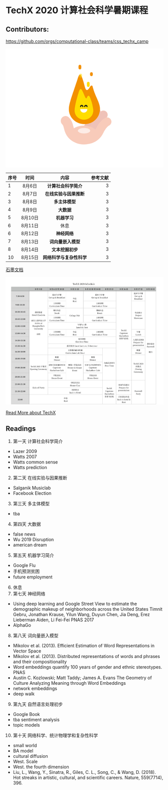 # TechX 2020 计算社会科学暑期课程


## Contributors: 

https://github.com/orgs/computational-class/teams/css_techx_camp



![torch](/assets/torch.gif)

| 序号         |    时间   |内容        | 参考文献   |
| -------------|:-------------:|:-------------:|-----:|
| 1 | 8月6日	| **计算社会科学简介**|3|
| 2 | 8月7日  | **在线实验与因果推断**|3|
| 3 | 8月8日 	| **多主体模型**|3|
| 4 | 8月9日	| **大数据**|3|
| 5 | 8月10日	| **机器学习**|3|
| 6 | 8月11日	| 休息|3|
| 6 | 8月12日	| **神经网络**|3|
| 7 | 8月13日	| **词向量嵌入模型**|3|
| 8 | 8月14日	| **文本挖掘初步**|3|
| 10 |8月15日 	| **网络科学与复杂性科学**|3|

[石墨文档](https://shimo.im/docs/98CYHd9wH8gGGVVJ)

![ask](/assets/time.png)

[Read More about TechX](https://mp.weixin.qq.com/s/vI2A2Br9qRZYGjkgkng0GA)

## Readings

1. 第一天 计算社会科学简介
- Lazer 2009
- Watts 2007
- Watts common sense
- Watts prediction
2. 第二天 在线实验与因果推断
- Salganik Musiclab
- Facebook Election
3. 第三天 多主体模型
- tba
4. 第四天 大数据
- false news
- Wu 2019 Disruption
- american dream
5. 第五天 机器学习简介
- Google Flu
- 手机预测贫困
- future employment
6. 休息
7. 第七天 神经网络
- Using deep learning and Google Street View to estimate the demographic makeup of neighborhoods across the United States Timnit Gebru, Jonathan Krause, Yilun Wang, Duyun Chen, Jia Deng, Erez Lieberman Aiden, Li Fei-Fei PNAS 2017
- AlphaGo
8. 第八天 词向量嵌入模型
- Mikolov et al. (2013). Efficient Estimation of Word Representations in Vector Space
- Mikolov et al. (2013). Distributed representations of words and phrases and their compositionality
- Word embeddings quantify 100 years of gender and ethnic stereotypes. PNAS
- Austin C. Kozlowski; Matt Taddy; James A. Evans The Geometry of Culture Analyzing Meaning through Word Embeddings
- network embeddings
- deep walk
9. 第九天 自然语言处理初步
- Google Book
- tba sentiment analysis
- topic models
10. 第十天 网络科学、统计物理学和复杂性科学
- small world
- BA model
- cultural diffusion
- West. Scale
- West. the fourth dimension
- Liu, L., Wang, Y., Sinatra, R., Giles, C. L., Song, C., & Wang, D. (2018). Hot streaks in artistic, cultural, and scientific careers. Nature, 559(7714), 396.
